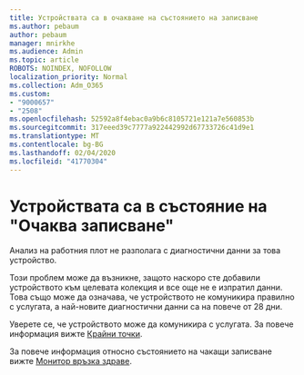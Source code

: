 ```yaml
---
title: Устройствата са в очакване на състоянието на записване
ms.author: pebaum
author: pebaum
manager: mnirkhe
ms.audience: Admin
ms.topic: article
ROBOTS: NOINDEX, NOFOLLOW
localization_priority: Normal
ms.collection: Adm_O365
ms.custom:
- "9000657"
- "2508"
ms.openlocfilehash: 52592a8f4ebac0a9b6c8105721e121a7e560853b
ms.sourcegitcommit: 317eeed39c7777a922442992d67733726c41d9e1
ms.translationtype: MT
ms.contentlocale: bg-BG
ms.lasthandoff: 02/04/2020
ms.locfileid: "41770304"
---
```

# <a name="devices-are-in-awaiting-enrollment-state"></a>Устройствата са в състояние на "Очаква записване"

Анализ на работния плот не разполага с диагностични данни за това устройство. 

Този проблем може да възникне, защото наскоро сте добавили устройството към целевата колекция и все още не е изпратил данни. Това също може да означава, че устройството не комуникира правилно с услугата, а най-новите диагностични данни са на повече от 28 дни.

Уверете се, че устройството може да комуникира с услугата. За повече информация вижте [Крайни точки](https://docs.microsoft.com/configmgr/desktop-analytics/enable-data-sharing#endpoints).

За повече информация относно състоянието на чакащи записване вижте [Монитор връзка здраве](https://docs.microsoft.com/configmgr/desktop-analytics/monitor-connection-health#awaiting-enrollment).